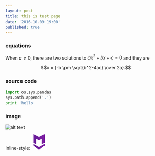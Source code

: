 ```yaml
---
layout: post
title: this is test page
date: '2016.10.09 19:00'
published: true
---
```


### equations
When $a \ne 0$, there are two solutions to $ax^2 + bx + c = 0$ and they are 

$$x = {-b \pm \sqrt{b^2-4ac} \over 2a}.$$

### source code 
 
```python 
import os,sys,pandas 
sys.path.append('.') 
print 'hello'
```

### image

![alt text](https://photos.google.com/u/1/share/AF1QipPgqP9XtY4CW9j2YVn8Y88sKJifh-ljV6cR3eq-TkuOtFphx9tLRv50e7jWlpKV3g/photo/AF1QipMSswXeV4JcoPhwHA5jTukUg3BpmP4Nni3HFrNS?key=R0RIRm1UcHVlUjQ4eVd3VVYxdDltaWlZRmx6Njln "this is image")

Inline-style: 
![alt text](https://github.com/adam-p/markdown-here/raw/master/src/common/images/icon48.png "Logo Title Text 1")

